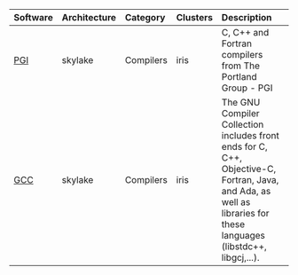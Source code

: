 | Software                                       | Architecture   | Category         | Clusters    | Description                                                                                                                                                        |
|:-----------------------------------------------|:---------------|:-----------------|:------------|:-------------------------------------------------------------------------------------------------------------------------------------------------------------------|
| <p><a href=https://www.pgroup.com/>PGI</a></p> | <p>skylake</p> | <p>Compilers</p> | <p>iris</p> | C, C++ and Fortran compilers from The Portland Group - PGI                                                                                                         |
| <p><a href=http://gcc.gnu.org/>GCC</a></p>     | <p>skylake</p> | <p>Compilers</p> | <p>iris</p> | The GNU Compiler Collection includes front ends for C, C++, Objective-C, Fortran, Java, and Ada, as well as libraries for these languages (libstdc++, libgcj,...). |